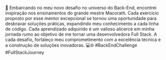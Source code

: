 🚀 Embarcando no meu novo desafio no universo do Back-End, encontrei inspiração nos ensinamentos do grande mestre Macoratti. Cada exercício proposto por esse mentor excepcional se tornou uma oportunidade para desbravar soluções práticas, expandindo meu conhecimento a cada linha de código. Cada aprendizado adquirido é um valioso alicerce em minha jornada rumo ao objetivo de me tornar uma desenvolvedora Full Stack. A cada desafio, fortaleço meu comprometimento com a excelência técnica e a construção de soluções inovadoras. 💻🌐 #BackEndChallenge #FullStackJourney





